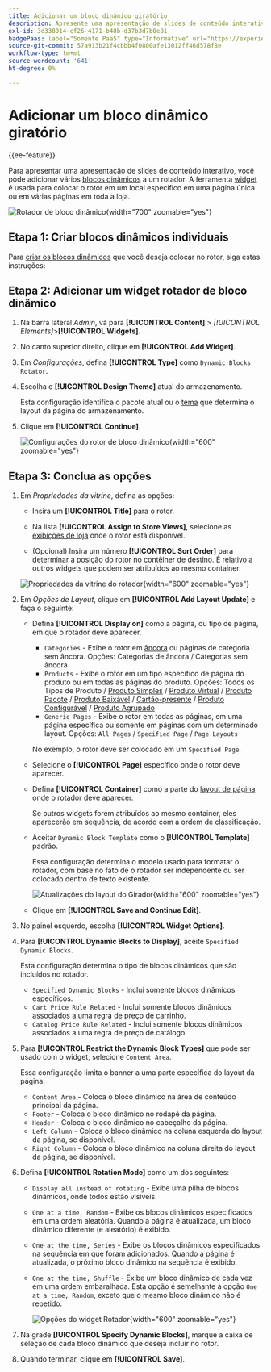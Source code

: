 ```yaml
---
title: Adicionar um bloco dinâmico giratório
description: Apresente uma apresentação de slides de conteúdo interativo na loja adicionando vários blocos dinâmicos a um rotador.
exl-id: 3d338014-cf26-4171-b48b-d37b3d7b0e81
badgePaas: label="Somente PaaS" type="Informative" url="https://experienceleague.adobe.com/pt-br/docs/commerce/user-guides/product-solutions" tooltip="Aplica-se somente a projetos do Adobe Commerce na nuvem (infraestrutura do PaaS gerenciada pela Adobe) e a projetos locais."
source-git-commit: 57a913b21f4cbbb4f0800afe13012ff46d578f8e
workflow-type: tm+mt
source-wordcount: '641'
ht-degree: 0%

---
```


# Adicionar um bloco dinâmico giratório

{{ee-feature}}

Para apresentar uma apresentação de slides de conteúdo interativo, você pode adicionar vários [blocos dinâmicos](dynamic-blocks.md) a um rotador. A ferramenta [widget](widgets.md) é usada para colocar o rotor em um local específico em uma página única ou em várias páginas em toda a loja.

![Rotador de bloco dinâmico](./assets/widget-dynamic-block-rotator.png){width="700" zoomable="yes"}

## Etapa 1: Criar blocos dinâmicos individuais

Para [criar os blocos dinâmicos](dynamic-blocks.md) que você deseja colocar no rotor, siga estas instruções:

## Etapa 2: Adicionar um widget rotador de bloco dinâmico

1. Na barra lateral _Admin_, vá para **[!UICONTROL Content]** > _[!UICONTROL Elements]_>**[!UICONTROL Widgets]**.

1. No canto superior direito, clique em **[!UICONTROL Add Widget]**.

1. Em _Configurações_, defina **[!UICONTROL Type]** como `Dynamic Blocks Rotator`.

1. Escolha o **[!UICONTROL Design Theme]** atual do armazenamento.

   Esta configuração identifica o pacote atual ou o [tema](themes.md) que determina o layout da página do armazenamento.

1. Clique em **[!UICONTROL Continue]**.

   ![Configurações do rotor de bloco dinâmico](./assets/widget-dynamic-block-rotator-settings.png){width="600" zoomable="yes"}

## Etapa 3: Conclua as opções

1. Em _Propriedades da vitrine_, defina as opções:

   - Insira um **[!UICONTROL Title]** para o rotor.

   - Na lista **[!UICONTROL Assign to Store Views]**, selecione as [exibições de loja](../getting-started/websites-stores-views.md) onde o rotor está disponível.

   - (Opcional) Insira um número **[!UICONTROL Sort Order]** para determinar a posição do rotor no contêiner de destino. É relativo a outros widgets que podem ser atribuídos ao mesmo container.

   ![Propriedades da vitrine do rotador](./assets/widget-dynamic-block-rotator-storefront-properties.png){width="600" zoomable="yes"}

1. Em _Opções de Layout_, clique em **[!UICONTROL Add Layout Update]** e faça o seguinte:

   - Defina **[!UICONTROL Display on]** como a página, ou tipo de página, em que o rotador deve aparecer.

      - `Categories` - Exibe o rotor em [âncora](../catalog/navigation-layered.md) ou páginas de categoria sem âncora. Opções: Categorias de âncora / Categorias sem âncora
      - `Products` - Exibe o rotor em um tipo específico de página do produto ou em todas as páginas do produto. Opções: Todos os Tipos de Produto / [Produto Simples](../catalog/product-create-simple.md) / [Produto Virtual](../catalog/product-create-virtual.md) / [Produto Pacote](../catalog/product-create-bundle.md) / [Produto Baixável](../catalog/product-create-downloadable.md) / [Cartão-presente](../catalog/product-gift-card-create.md) / [Produto Configurável](../catalog/product-create-configurable.md) / [Produto Agrupado](../catalog/product-create-grouped.md)
      - `Generic Pages` - Exibe o rotor em todas as páginas, em uma página específica ou somente em páginas com um determinado layout. Opções: `All Pages` / `Specified Page` / `Page Layouts`

     No exemplo, o rotor deve ser colocado em um `Specified Page`.

   - Selecione o **[!UICONTROL Page]** específico onde o rotor deve aparecer.

   - Defina **[!UICONTROL Container]** como a parte do [layout de página](page-layout.md#standard-page-layouts) onde o rotador deve aparecer.

     Se outros widgets forem atribuídos ao mesmo container, eles aparecerão em sequência, de acordo com a ordem de classificação.

   - Aceitar `Dynamic Block Template` como o **[!UICONTROL Template]** padrão.

     Essa configuração determina o modelo usado para formatar o rotador, com base no fato de o rotador ser independente ou ser colocado dentro de texto existente.

     ![Atualizações do layout do Girador](./assets/widget-dynamic-block-rotator-layout-updates.png){width="600" zoomable="yes"}

   - Clique em **[!UICONTROL Save and Continue Edit]**.

1. No painel esquerdo, escolha **[!UICONTROL Widget Options]**.

1. Para **[!UICONTROL Dynamic Blocks to Display]**, aceite `Specified Dynamic Blocks`.

   Esta configuração determina o tipo de blocos dinâmicos que são incluídos no rotador.

   - `Specified Dynamic Blocks` - Inclui somente blocos dinâmicos específicos.
   - `Cart Price Rule Related` - Inclui somente blocos dinâmicos associados a uma regra de preço de carrinho.
   - `Catalog Price Rule Related` - Inclui somente blocos dinâmicos associados a uma regra de preço de catálogo.

1. Para **[!UICONTROL Restrict the Dynamic Block Types]** que pode ser usado com o widget, selecione `Content Area`.

   Essa configuração limita o banner a uma parte específica do layout da página.

   - `Content Area` - Coloca o bloco dinâmico na área de conteúdo principal da página.
   - `Footer` - Coloca o bloco dinâmico no rodapé da página.
   - `Header` - Coloca o bloco dinâmico no cabeçalho da página.
   - `Left Column` - Coloca o bloco dinâmico na coluna esquerda do layout da página, se disponível.
   - `Right Column` - Coloca o bloco dinâmico na coluna direita do layout da página, se disponível.

1. Defina **[!UICONTROL Rotation Mode]** como um dos seguintes:

   - `Display all instead of rotating` - Exibe uma pilha de blocos dinâmicos, onde todos estão visíveis.
   - `One at a time, Random` - Exibe os blocos dinâmicos especificados em uma ordem aleatória. Quando a página é atualizada, um bloco dinâmico diferente (e aleatório) é exibido.
   - `One at the time, Series` - Exibe os blocos dinâmicos especificados na sequência em que foram adicionados. Quando a página é atualizada, o próximo bloco dinâmico na sequência é exibido.
   - `One at the time, Shuffle` - Exibe um bloco dinâmico de cada vez em uma ordem embaralhada. Esta opção é semelhante à opção `One at a time, Random`, exceto que o mesmo bloco dinâmico não é repetido.

     ![Opções do widget Rotador](./assets/widget-dynamic-block-rotator-widget-options.png){width="600" zoomable="yes"}

1. Na grade **[!UICONTROL Specify Dynamic Blocks]**, marque a caixa de seleção de cada bloco dinâmico que deseja incluir no rotor.

1. Quando terminar, clique em **[!UICONTROL Save]**.
